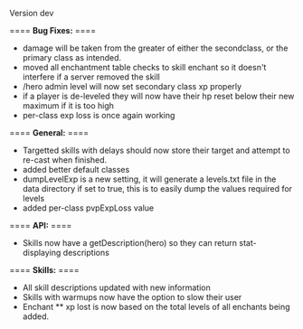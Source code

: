 Version dev

==== **Bug Fixes:** ====

* damage will be taken from the greater of either the secondclass, or the primary class as intended.
* moved all enchantment table checks to skill enchant so it doesn't interfere if a server removed the skill
* /hero admin level will now set secondary class xp properly
* if a player is de-leveled they will now have their hp reset below their new maximum if it is too high
* per-class exp loss is once again working

==== **General:** ====

* Targetted skills with delays should now store their target and attempt to re-cast when finished.
* added better default classes
* dumpLevelExp is a new setting, it will generate a levels.txt file in the data directory if set to true, this is to easily dump the values required for levels
* added per-class pvpExpLoss value

==== **API:** ====

* Skills now have a getDescription(hero) so they can return stat-displaying descriptions

==== **Skills:** ====

* All skill descriptions updated with new information
* Skills with warmups now have the option to slow their user
* Enchant
** xp lost is now based on the total levels of all enchants being added.